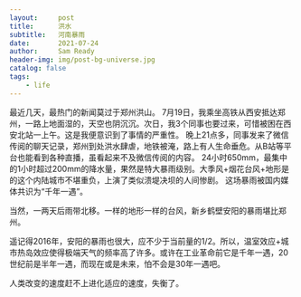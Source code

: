 ```yaml
---
layout:     post
title:      洪水
subtitle:   河南暴雨
date:       2021-07-24
author:     Sam Ready
header-img: img/post-bg-universe.jpg
catalog: false
tags:
    - life
---
```


最近几天，最热门的新闻莫过于郑州洪山。
7月19日，我乘坐高铁从西安抵达郑州，一路上地面湿的，天空也阴沉沉。次日，我3个同事也要过来，可惜被困在西安北站一上午。这是我便意识到了事情的严重性。
晚上21点多，同事发来了微信传阅的聊天记录，郑州到处洪水肆虐，地铁被淹，路上有人生命垂危。从B站等平台也能看到各种直播，虽看起来不及微信传阅的内容。
24小时650mm，最集中的1小时超过200mm的降水量，果然是特大暴雨级别。大季风+烟花台风+地形是的这个内陆城市不堪重负，上演了类似溃堤决坝的人间惨剧。
这场暴雨被国内媒体共识为“千年一遇”。

当然，一两天后雨带北移。一样的地形一样的台风，新乡鹤壁安阳的暴雨堪比郑州。

遥记得2016年，安阳的暴雨也很大，应不少于当前量的1/2。所以，温室效应+城市热岛效应使得极端天气的频率高了许多。或许在工业革命前它是千年一遇，20世纪前是半年一遇，而现在或是未来，怕不会是30年一遇吧。

人类改变的速度赶不上进化适应的速度，失衡了。
